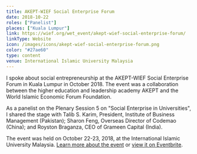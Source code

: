 ```yaml
---
title: AKEPT-WIEF Social Enterprise Forum
date: 2018-10-22
roles: ["Panelist"]
places: ["Kuala Lumpur"]
link: https://wief.org/wet_event/akept-wief-social-enterprise-forum/
linkType: Website
icon: /images/icons/akept-wief-social-enterprise-forum.png
color: "#27ae60"
type: content
venue: International Islamic University Malaysia
---
```


I spoke about social entrepreneurship at the AKEPT-WIEF Social Enterprise Forum in Kuala Lumpur in October 2018. The event was a collaboration between the higher education and leadership academy AKEPT and the World Islamic Economic Forum Foundation.

<!--more-->

As a panelist on the Plenary Session 5 on "Social Enterprise in Universities", I shared the stage with Talib S. Karim, President, Institute of Business Management (Pakistan); Sharon Feng, Overseas Director of Codemao (China); and Royston Braganza, CEO of Grameen Capital (India).

The event was held on October 22-23, 2018, at the International Islamic University Malaysia. [Learn more about the event](https://wief.org/wet_event/akept-wief-social-enterprise-forum/) or [view it on Eventbrite](https://www.eventbrite.com/e/akept-wief-social-enterprise-forum-tickets-43152504302).